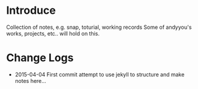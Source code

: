 # Introduce
Collection of notes, e.g. snap, toturial, working records
Some of andyyou's works, projects, etc.. will hold on this.

# Change Logs
* 2015-04-04 First commit attempt to use jekyll to structure and make notes here...

